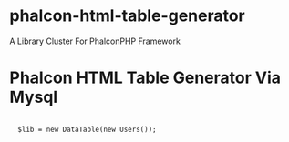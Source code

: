 # phalcon-html-table-generator
A Library Cluster For PhalconPHP Framework 

<h1>Phalcon HTML Table Generator Via Mysql</h1>

<code>
  $lib = new DataTable(new Users());
</code>
